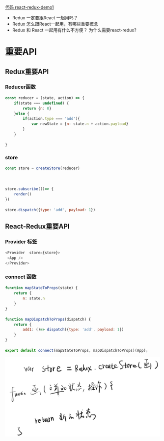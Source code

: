 
[代码 react-redux-demo1](https://github.com/CaoBaoWang/react-redux-demo1)

- Redux 一定要跟React 一起用吗？
- Redux 怎么跟React一起用，有哪些重要概念
- Redux 和 React 一起用有什么不方便？ 为什么需要react-redux?

# 重要API
## Redux重要API

### Reducer函数

```js
const reducer = (state, action) => {
    if(state === undefined) {
        return {n: 0}
    }else {
        if(action.type === 'add'){
            var newState = {n: state.n + action.payload}
        }
    }

}
```

### store 
```js
const store = createStore(reducer) 



store.subscribe(()=> {
    render()
})

store.dispatch({type: 'add', payload: 1})


```

## React-Redux重要API

### Provider 标签
```js
<Provider  store={store}>
 <App />
</Provider>

```

### connect 函数

```js
function mapStateToProps(state) {
    return {
        n: state.n
    }
}

function mapDispatchToProps(dispatch) {
    return {
        add1: ()=> dispatch({type: 'add', payload: 1})
    }
}

export default connect(mapStateToProps, mapDispatchToProps)(App);

```



![](./img/Redux.createStore.png)